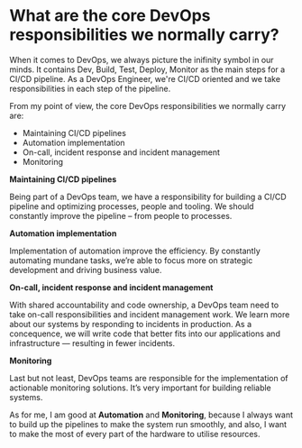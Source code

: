 # What are the core DevOps responsibilities we normally carry?

When it comes to DevOps, we always picture the inifinity symbol in our minds. It contains Dev, Build, Test, Deploy, Monitor as the main steps for a CI/CD pipeline. As a DevOps Engineer, we're CI/CD oriented and we take responsibilities in each step of the pipeline.

From my point of view, the core DevOps responsibilities we normally carry are:

- Maintaining CI/CD pipelines
- Automation implementation
- On-call, incident response and incident management
- Monitoring

**Maintaining CI/CD pipelines**

Being part of a DevOps team, we have a responsibility for building a CI/CD pipeline and optimizing processes, people and tooling. We should constantly improve the pipeline – from people to processes.

**Automation implementation**

Implementation of automation improve the efficiency. By constantly automating mundane tasks, we’re able to focus more on strategic development and driving business value.

**On-call, incident response and incident management**

With shared accountability and code ownership, a DevOps team need to take on-call responsibilities and incident management work. We learn more about our systems by responding to incidents in production. As a concequence, we will write code that better fits into our applications and infrastructure — resulting in fewer incidents.

**Monitoring**

Last but not least, DevOps teams are responsible for the implementation of actionable monitoring solutions. It’s very important for building reliable systems.


As for me, I am good at **Automation** and **Monitoring**, because I always want to build up the pipelines to make the system run smoothly, and also, I want to make the most of every part of the hardware to utilise resources.
